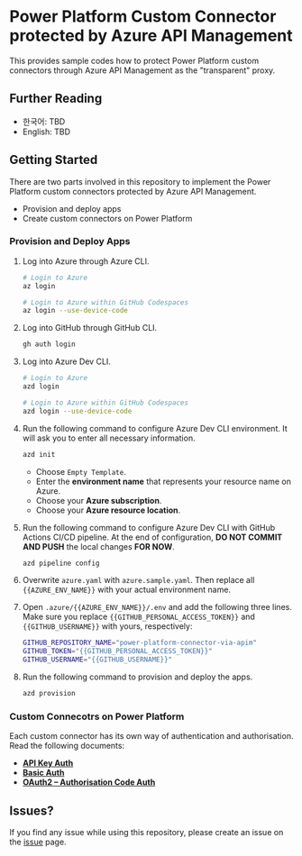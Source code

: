 # Power Platform Custom Connector protected by Azure API Management #

This provides sample codes how to protect Power Platform custom connectors through Azure API Management as the "transparent" proxy.


## Further Reading ##

* 한국어: TBD
* English: TBD


## Getting Started ##

There are two parts involved in this repository to implement the Power Platform custom connectors protected by Azure API Management.

* Provision and deploy apps
* Create custom connectors on Power Platform


### Provision and Deploy Apps ###

1. Log into Azure through Azure CLI.

   ```bash
   # Login to Azure
   az login

   # Login to Azure within GitHub Codespaces
   az login --use-device-code
   ```

2. Log into GitHub through GitHub CLI.

   ```bash
   gh auth login
   ```

3. Log into Azure Dev CLI.

   ```bash
   # Login to Azure
   azd login

   # Login to Azure within GitHub Codespaces
   azd login --use-device-code
   ```

4. Run the following command to configure Azure Dev CLI environment. It will ask you to enter all necessary information.

   ```bash
   azd init
   ```

   * Choose `Empty Template`.
   * Enter the **environment name** that represents your resource name on Azure.
   * Choose your **Azure subscription**.
   * Choose your **Azure resource location**.

5. Run the following command to configure Azure Dev CLI with GitHub Actions CI/CD pipeline. At the end of configuration, **DO NOT COMMIT AND PUSH** the local changes **FOR NOW**.

   ```bash
   azd pipeline config
   ```

6. Overwrite `azure.yaml` with `azure.sample.yaml`. Then replace all `{{AZURE_ENV_NAME}}` with your actual environment name.
7. Open `.azure/{{AZURE_ENV_NAME}}/.env` and add the following three lines. Make sure you replace `{{GITHUB_PERSONAL_ACCESS_TOKEN}}` and `{{GITHUB_USERNAME}}` with yours, respectively:

   ```bash
   GITHUB_REPOSITORY_NAME="power-platform-connector-via-apim"
   GITHUB_TOKEN="{{GITHUB_PERSONAL_ACCESS_TOKEN}}"
   GITHUB_USERNAME="{{GITHUB_USERNAME}}"
   ```

8. Run the following command to provision and deploy the apps.

   ```bash
   azd provision
   ```


### Custom Connecotrs on Power Platform ###

Each custom connector has its own way of authentication and authorisation. Read the following documents:

* [**API Key Auth**](./src/ApiKeyAuthApp/README.md)
* [**Basic Auth**](./src/BasicAuthApp/README.md)
* [**OAuth2 &ndash; Authorisation Code Auth**](./src/AuthCodeAuthApp/README.md)


## Issues? ##

If you find any issue while using this repository, please create an issue on the [issue](../../issues) page.

